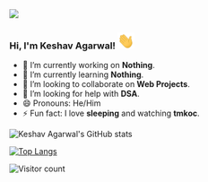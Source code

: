 <img src="https://miro.medium.com/max/1360/1*IRGHmiGsa16stedQvIaZfw.gif">

### Hi, I'm Keshav Agarwal! <img src="https://github.com/ABSphreak/ABSphreak/blob/master/gifs/Hi.gif" width="30px">


- 🔭 I’m currently working on **Nothing**.
- 🌱 I’m currently learning **Nothing**.
- 👯 I’m looking to collaborate on **Web Projects**.
- 🤔 I’m looking for help with **DSA**.
- 😄 Pronouns: He/Him
- ⚡ Fun fact: I love **sleeping** and watching **tmkoc**.

![Keshav Agarwal's GitHub stats](https://github-readme-stats.vercel.app/api?username=The-Keshav-Agarwal&show_icons=true&theme=radical)

[![Top Langs](https://github-readme-stats.vercel.app/api/top-langs/?username=The-Keshav-Agarwal&layout=compact&langs_count=5&theme=radical)](https://github.com/The-Keshav-Agarwal/github-readme-stats)


![Visitor count](https://visitor-badge.laobi.icu/badge?page_id=The-Keshav-Agarwal.The-Keshav-Agarwal)
